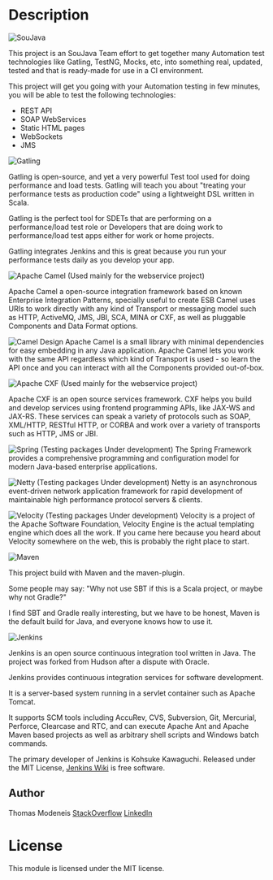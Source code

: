 Description
===========

![SouJava](https://soujavablog.files.wordpress.com/2011/01/logo-soujava-top.jpg)

This project is an SouJava Team effort to get together many Automation test technologies like Gatling, TestNG, Mocks, etc, into something real, updated, tested and that is ready-made for use in a CI environment.

This project will get you going with your Automation testing in few minutes, you will be able to test the following technologies:

 * REST API
 * SOAP WebServices
 * Static HTML pages
 * WebSockets
 * JMS 

![Gatling](https://soujavablog.files.wordpress.com/2015/05/gatling-logo.png)

Gatling is open-source, and yet a very powerful Test tool used for doing performance and load tests. Gatling will teach you about "treating your performance tests as production code" using a lightweight DSL written in Scala.

Gatling is the perfect tool for SDETs that are performing on a performance/load test role or Developers that are doing work to performance/load test apps either for work or home projects.

Gatling integrates Jenkins and this is great because you run your performance tests daily as you develop your app.


![Apache Camel](https://upload.wikimedia.org/wikipedia/commons/thumb/9/9c/Apache-camel-logo.png/150px-Apache-camel-logo.png)
(Used mainly for the webservice project)

Apache Camel a open-source integration framework based on known Enterprise Integration Patterns, specially useful to create ESB
Camel uses URIs to work directly with any kind of Transport or messaging model such as HTTP, 
ActiveMQ, JMS, JBI, SCA, MINA or CXF, as well as pluggable Components and Data Format options. 

![Camel Design](http://cdn.infoq.com/statics_s2_20160301-0105u7/resource/articles/eai-with-apache-camel/en/resources/fig2large.jpg)
Apache Camel is a small library with minimal dependencies for easy embedding in any Java application. 
Apache Camel lets you work with the same API regardless which kind of Transport is used - so learn the API once and you can interact with all the Components provided out-of-box.


![Apache CXF](https://bigdatanerd.files.wordpress.com/2012/03/box_cxf.jpg)
(Used mainly for the webservice project)

Apache CXF is an open source services framework. CXF helps you build and develop services using frontend programming APIs, like JAX-WS and JAX-RS. These services can speak a variety of protocols such as SOAP, XML/HTTP, RESTful HTTP, or CORBA and work over a variety of transports such as HTTP, JMS or JBI.


![Spring](https://thenewboston.com/photos/users/287/original/763608fe4b09e466e0398762d27396a8.png)
(Testing packages Under development)
The Spring Framework provides a comprehensive programming and configuration model for modern Java-based enterprise applications.


![Netty](http://normanmaurer.me/presentations/2013-wjax-netty/images/netty_logo.png)
(Testing packages Under development)
Netty is an asynchronous event-driven network application framework for rapid development of maintainable high performance protocol servers & clients.


![Velocity](http://velocity.apache.org/engine/releases/velocity-1.4/images/logo.gif)
(Testing packages Under development)
Velocity is a project of the Apache Software Foundation, Velocity Engine is the actual templating engine which does all the work. 
If you came here because you heard about Velocity somewhere on the web, this is probably the right place to start.

![Maven](https://soujavablog.files.wordpress.com/2015/05/maven.png)

This project build with Maven and the maven-plugin.

Some people may say: "Why not use SBT if this is a Scala project, or maybe why not Gradle?"

I find SBT and Gradle really interesting, but we have to be honest, Maven is the default build for Java, and everyone knows how to use it.


![Jenkins](https://soujavablog.files.wordpress.com/2015/05/jenkinslogo.png)

Jenkins is an open source continuous integration tool written in Java. The project was forked from Hudson after a dispute with Oracle.

Jenkins provides continuous integration services for software development.

It is a server-based system running in a servlet container such as Apache Tomcat.

It supports SCM tools including AccuRev, CVS, Subversion, Git, Mercurial, Perforce, Clearcase and RTC,
and can execute Apache Ant and Apache Maven based projects as well as arbitrary shell scripts and Windows batch commands.

The primary developer of Jenkins is Kohsuke Kawaguchi. Released under the MIT License, [Jenkins Wiki](https://wiki.jenkins-ci.org/display/JENKINS/Home) is free software.


## Author
Thomas Modeneis
[StackOverflow](https://careers.stackoverflow.com/thomasmodeneis)
[LinkedIn](https://uk.linkedin.com/in/thomasmodeneis)

License
=======

This module is licensed under the MIT license.
